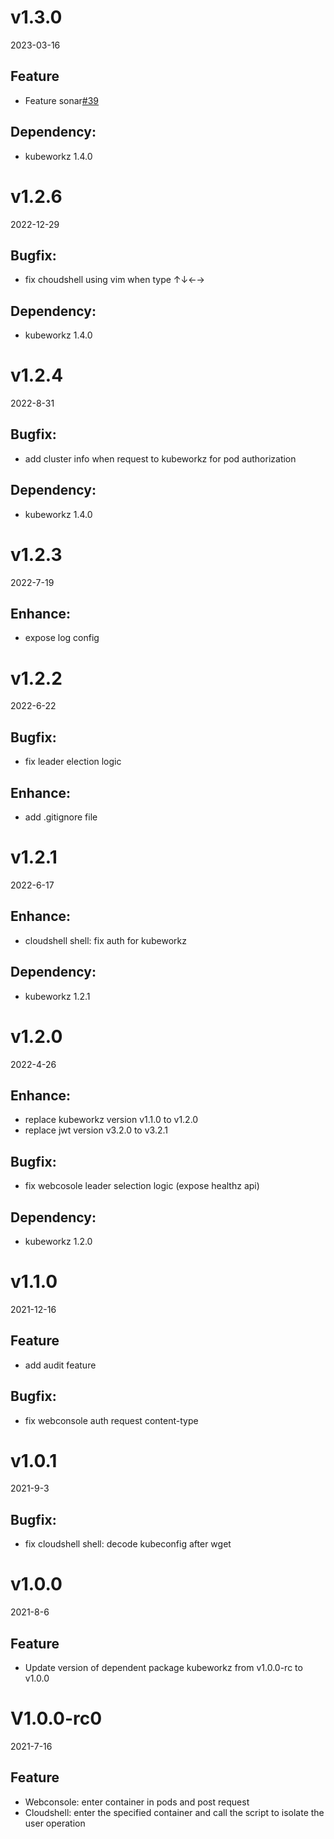 # v1.3.0
2023-03-16
## Feature
- Feature sonar[#39](https://github.com/saashqdev/kubeworkz-webconsole/pull/39)
## Dependency:
- kubeworkz 1.4.0

# v1.2.6
2022-12-29
## Bugfix:
- fix choudshell using vim when type ↑↓←→ 
## Dependency:
- kubeworkz 1.4.0

# v1.2.4
2022-8-31
## Bugfix:
- add cluster info when request to kubeworkz for pod authorization
## Dependency:
- kubeworkz 1.4.0

# v1.2.3
2022-7-19
## Enhance:
- expose log config

# v1.2.2
2022-6-22
## Bugfix:
- fix leader election logic
## Enhance:
- add .gitignore file

# v1.2.1
2022-6-17
## Enhance:
- cloudshell shell: fix auth for kubeworkz
## Dependency:
- kubeworkz 1.2.1

# v1.2.0
2022-4-26
## Enhance:
- replace kubeworkz version v1.1.0 to v1.2.0
- replace jwt version v3.2.0 to v3.2.1
## Bugfix:
- fix webcosole leader selection logic (expose healthz api)
## Dependency:
- kubeworkz 1.2.0

# v1.1.0
2021-12-16
## Feature
- add audit feature
## Bugfix:
- fix webconsole auth request content-type

# v1.0.1
2021-9-3
## Bugfix:
- fix cloudshell shell: decode kubeconfig after wget

# v1.0.0
2021-8-6
## Feature
- Update version of dependent package kubeworkz from v1.0.0-rc to v1.0.0

# V1.0.0-rc0
2021-7-16
## Feature
- Webconsole: enter container in pods and post request
- Cloudshell: enter the specified container and call the script to isolate the user operation